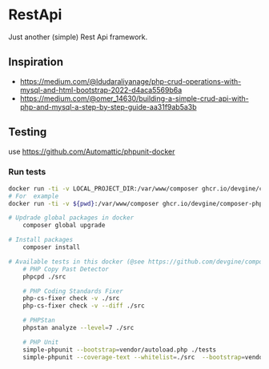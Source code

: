 # RestApi
Just another (simple) Rest Api framework.

## Inspiration
- https://medium.com/@ldudaraliyanage/php-crud-operations-with-mysql-and-html-bootstrap-2022-d4aca5569b6a  
- https://medium.com/@omer_14630/building-a-simple-crud-api-with-php-and-mysql-a-step-by-step-guide-aa31f9ab5a3b

## Testing
use https://github.com/Automattic/phpunit-docker

### Run tests
```bash
docker run -ti -v LOCAL_PROJECT_DIR:/var/www/composer ghcr.io/devgine/composer-php:latest sh
# For  example
docker run -ti -v ${pwd}:/var/www/composer ghcr.io/devgine/composer-php:v2-php7.4-alpine sh

# Updrade global packages in docker
    composer global upgrade

# Install packages
    composer install

# Available tests in this docker (@see https://github.com/devgine/composer-php) 
    # PHP Copy Past Detector
    phpcpd ./src

    # PHP Coding Standards Fixer
    php-cs-fixer check -v ./src
    php-cs-fixer check -v --diff ./src

    # PHPStan
    phpstan analyze --level=7 ./src

    # PHP Unit
    simple-phpunit --bootstrap=vendor/autoload.php ./tests
    simple-phpunit --coverage-text --whitelist=./src  --bootstrap=vendor/autoload.php ./tests
```
